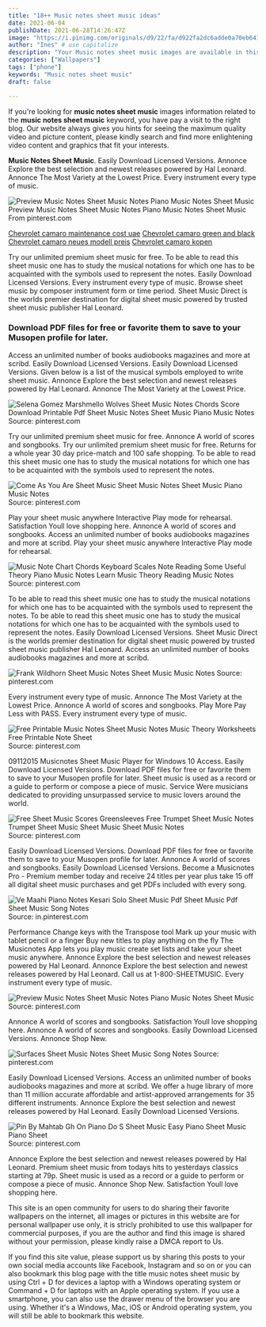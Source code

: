 ```yaml
---
title: "18++ Music notes sheet music ideas"
date: 2021-06-04
publishDate: 2021-06-28T14:26:47Z
image: "https://i.pinimg.com/originals/d9/22/fa/d922fa2dc6adde0a70eb641fc65bf758.gif"
author: "Ines" # use capitalize
description: "Your Music notes sheet music images are available in this site. Music notes sheet music are a topic that is being searched for and liked by netizens now. You can Find and Download the Music notes sheet music files here. Download all free photos."
categories: ["Wallpapers"]
tags: ["phone"]
keywords: "Music notes sheet music"
draft: false

---
```


If you're looking for **music notes sheet music** images information related to the **music notes sheet music** keyword, you have pay a visit to the right  blog.  Our website always  gives you  hints  for seeing  the maximum  quality video and picture  content, please kindly search and find more enlightening video content and graphics  that fit your interests.

**Music Notes Sheet Music**. Easily Download Licensed Versions. Annonce Explore the best selection and newest releases powered by Hal Leonard. Annonce The Most Variety at the Lowest Price. Every instrument every type of music.

![Preview Music Notes Sheet Music Notes Piano Music Notes Sheet Music](https://i.pinimg.com/originals/96/ed/af/96edafae3b65376c1e41ef6ef6e8f6ef.png "Preview Music Notes Sheet Music Notes Piano Music Notes Sheet Music")
Preview Music Notes Sheet Music Notes Piano Music Notes Sheet Music From pinterest.com

[Chevrolet camaro maintenance cost uae](/chevrolet-camaro-maintenance-cost-uae/)
[Chevrolet camaro green and black](/chevrolet-camaro-green-and-black/)
[Chevrolet camaro neues modell preis](/chevrolet-camaro-neues-modell-preis/)
[Chevrolet camaro kopen](/chevrolet-camaro-kopen/)

Try our unlimited premium sheet music for free. To be able to read this sheet music one has to study the musical notations for which one has to be acquainted with the symbols used to represent the notes. Easily Download Licensed Versions. Every instrument every type of music. Browse sheet music by composer instrument form or time period. Sheet Music Direct is the worlds premier destination for digital sheet music powered by trusted sheet music publisher Hal Leonard.

### Download PDF files for free or favorite them to save to your Musopen profile for later.

Access an unlimited number of books audiobooks magazines and more at scribd. Easily Download Licensed Versions. Easily Download Licensed Versions. Given below is a list of the musical symbols employed to write sheet music. Annonce Explore the best selection and newest releases powered by Hal Leonard. Annonce The Most Variety at the Lowest Price.


![Selena Gomez Marshmello Wolves Sheet Music Notes Chords Score Download Printable Pdf Sheet Music Notes Sheet Music Piano Music Notes](https://i.pinimg.com/originals/60/a3/a9/60a3a9c3afc9f07a4d9d4801aa3d41e4.png "Selena Gomez Marshmello Wolves Sheet Music Notes Chords Score Download Printable Pdf Sheet Music Notes Sheet Music Piano Music Notes")
Source: pinterest.com

Try our unlimited premium sheet music for free. Annonce A world of scores and songbooks. Try our unlimited premium sheet music for free. Returns for a whole year 30 day price-match and 100 safe shopping. To be able to read this sheet music one has to study the musical notations for which one has to be acquainted with the symbols used to represent the notes.

![Come As You Are Sheet Music Sheet Music Notes Sheet Music Piano Music Notes](https://i.pinimg.com/originals/fb/da/52/fbda5258fd2fc835aed4051699aa465b.jpg "Come As You Are Sheet Music Sheet Music Notes Sheet Music Piano Music Notes")
Source: pinterest.com

Play your sheet music anywhere Interactive Play mode for rehearsal. Satisfaction Youll love shopping here. Annonce A world of scores and songbooks. Access an unlimited number of books audiobooks magazines and more at scribd. Play your sheet music anywhere Interactive Play mode for rehearsal.

![Music Note Chart Chords Keyboard Scales Note Reading Some Useful Theory Piano Music Notes Learn Music Theory Reading Music Notes](https://i.pinimg.com/originals/b7/0e/c3/b70ec36403094184a5ed68b5a8533591.gif "Music Note Chart Chords Keyboard Scales Note Reading Some Useful Theory Piano Music Notes Learn Music Theory Reading Music Notes")
Source: pinterest.com

To be able to read this sheet music one has to study the musical notations for which one has to be acquainted with the symbols used to represent the notes. To be able to read this sheet music one has to study the musical notations for which one has to be acquainted with the symbols used to represent the notes. Easily Download Licensed Versions. Sheet Music Direct is the worlds premier destination for digital sheet music powered by trusted sheet music publisher Hal Leonard. Access an unlimited number of books audiobooks magazines and more at scribd.

![Frank Wildhorn Sheet Music Notes Sheet Music Music Notes](https://i.pinimg.com/originals/61/ef/3e/61ef3eb2658f53e1f48ec2c4b0b1e55c.png "Frank Wildhorn Sheet Music Notes Sheet Music Music Notes")
Source: pinterest.com

Every instrument every type of music. Annonce The Most Variety at the Lowest Price. Annonce A world of scores and songbooks. Play More Pay Less with PASS. Every instrument every type of music.

![Free Printable Music Notes Sheet Music Notes Music Theory Worksheets Free Printable Note Sheet](https://i.pinimg.com/736x/60/06/04/60060407d66381f531bcaa6cee1e2448.jpg "Free Printable Music Notes Sheet Music Notes Music Theory Worksheets Free Printable Note Sheet")
Source: pinterest.com

09112015 Musicnotes Sheet Music Player for Windows 10 Access. Easily Download Licensed Versions. Download PDF files for free or favorite them to save to your Musopen profile for later. Sheet music is used as a record or a guide to perform or compose a piece of music. Service Were musicians dedicated to providing unsurpassed service to music lovers around the world.

![Free Sheet Music Scores Greensleeves Free Trumpet Sheet Music Notes Trumpet Sheet Music Sheet Music Sheet Music Notes](https://i.pinimg.com/originals/52/0e/15/520e153c9b114ba8f3988faffe9fdf46.png "Free Sheet Music Scores Greensleeves Free Trumpet Sheet Music Notes Trumpet Sheet Music Sheet Music Sheet Music Notes")
Source: pinterest.com

Easily Download Licensed Versions. Download PDF files for free or favorite them to save to your Musopen profile for later. Annonce A world of scores and songbooks. Easily Download Licensed Versions. Become a Musicnotes Pro - Premium member today and receive 24 titles per year plus take 15 off all digital sheet music purchases and get PDFs included with every song.

![Ve Maahi Piano Notes Kesari Solo Sheet Music Pdf Sheet Music Pdf Sheet Music Song Notes](https://i.pinimg.com/originals/28/1e/4d/281e4d2f2853f9b0ca797b274363d1fc.png "Ve Maahi Piano Notes Kesari Solo Sheet Music Pdf Sheet Music Pdf Sheet Music Song Notes")
Source: in.pinterest.com

Performance Change keys with the Transpose tool Mark up your music with tablet pencil or a finger Buy new titles to play anything on the fly The Musicnotes App lets you play music create set lists and take your sheet music anywhere. Annonce Explore the best selection and newest releases powered by Hal Leonard. Annonce Explore the best selection and newest releases powered by Hal Leonard. Call us at 1-800-SHEETMUSIC. Every instrument every type of music.

![Preview Music Notes Sheet Music Notes Piano Music Notes Sheet Music](https://i.pinimg.com/originals/96/ed/af/96edafae3b65376c1e41ef6ef6e8f6ef.png "Preview Music Notes Sheet Music Notes Piano Music Notes Sheet Music")
Source: pinterest.com

Annonce A world of scores and songbooks. Satisfaction Youll love shopping here. Annonce A world of scores and songbooks. Easily Download Licensed Versions. Annonce Shop New.

![Surfaces Sheet Music Notes Sheet Music Song Notes](https://i.pinimg.com/originals/fe/aa/59/feaa59bca7562b4d6e6f269906572869.png "Surfaces Sheet Music Notes Sheet Music Song Notes")
Source: pinterest.com

Easily Download Licensed Versions. Access an unlimited number of books audiobooks magazines and more at scribd. We offer a huge library of more than 11 million accurate affordable and artist-approved arrangements for 35 different instruments. Annonce Explore the best selection and newest releases powered by Hal Leonard. Easily Download Licensed Versions.

![Pin By Mahtab Gh On Piano Do S Sheet Music Easy Piano Sheet Music Piano Sheet](https://i.pinimg.com/originals/d9/22/fa/d922fa2dc6adde0a70eb641fc65bf758.gif "Pin By Mahtab Gh On Piano Do S Sheet Music Easy Piano Sheet Music Piano Sheet")
Source: pinterest.com

Annonce Explore the best selection and newest releases powered by Hal Leonard. Premium sheet music from todays hits to yesterdays classics starting at 79p. Sheet music is used as a record or a guide to perform or compose a piece of music. Annonce Shop New. Satisfaction Youll love shopping here.

This site is an open community for users to do sharing their favorite wallpapers on the internet, all images or pictures in this website are for personal wallpaper use only, it is stricly prohibited to use this wallpaper for commercial purposes, if you are the author and find this image is shared without your permission, please kindly raise a DMCA report to Us.

If you find this site value, please support us by sharing this posts to your own social media accounts like Facebook, Instagram and so on or you can also bookmark this blog page with the title music notes sheet music by using Ctrl + D for devices a laptop with a Windows operating system or Command + D for laptops with an Apple operating system. If you use a smartphone, you can also use the drawer menu of the browser you are using. Whether it's a Windows, Mac, iOS or Android operating system, you will still be able to bookmark this website.
